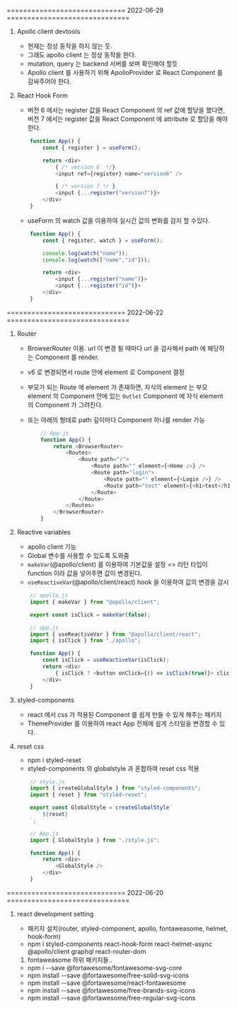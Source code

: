 =============================   2022-06-29  ==============================

1. Apollo client devtools
   
   - 현재는 정상 동작을 하지 않는 듯.
   - 그래도 apollo client 는 정상 동작을 한다.
   - mutation, query 는 backend 서버를 보며 확인해야 할듯
   - Apollo client 를 사용하기 위해 ApolloProvider 로 React Component 를 감싸주어야 한다.

1. React Hook Form

    - 버전 6 에서는 register 값을 React Component 의 ref 값에 할당을 했다면, 버전 7 에서는 register 값을 React Component 에 attribute 로 할당을 해야 한다.
    ```javascript
        function App() {
            const { register } = useForm();

            return <div>
                { /* version 6  */}
                <input ref={register} name="version6" />

                { /* version 7 */ }
                <input {...register("version7")}>
            </div>
        }
    ```
    - useForm 의 watch 값을 이용하여 실시간 값의 변화를 감지 할 수있다.
    ```javascript
        function App() {
            const { register, watch } = useForm();

            console.log(watch("name"));
            console.log(watch(["name","id"]));

            return <div>
                <input {...register("name")}>
                <input {...register("id")}>
            </div>
        }
    ```


=============================   2022-06-22  ==============================

1. Router

    - BrowserRouter 이용. url 이 변경 될 때마다 url 을 검사해서 path 에 해당하는 Component 를 render.
    - v6 로 변경되면서 route 안에 element 로 Component 결정
    - 부모가 되는 Route 에 element 가 존재하면, 자식의 element 는 부모 element 의 Component 안에 있는 `Outlet` Component 에 자식 element 의 Component 가 그려진다.
    - 또는 아래의 형태로 path 깊이마다 Component 하나를 render 가능

        ```javascript
            // App.js
            function App() {
                return <BrowserRouter>
                    <Routes>
                        <Route path="/">
                            <Route path="" element={<Home />} />
                            <Route path="login">
                                <Route path="" element={<Login />} />
                                <Route path="test" element={<h1>test</h1>} />
                            </Route>
                        </Route>
                    </Routes>
                </BrowserRouter>
            }
        ```

2. Reactive variables

    - apollo client 기능
    - Global 변수를 사용할 수 있도록 도와줌
    - `makeVar`(@apollo/client) 를 이용하여 기본값을 설정 => 리턴 타입이 function 이라 값을 넣어주면 값이 변경된다.
    - `useReactiveVar`(@apollo/client/react) hook 을 이용하여 값의 변경을 감시

    ```javascript
        // apollo.js
        import { makeVar } from "@apollo/client";

        export const isClick = makeVar(false);

        // app.js
        import { useReactiveVar } from "@apollo/client/react";
        import { isClick } from "./apollo";

        function App() {
            const isClick = useReactiveVar(isClick);
            return <div>
                { isClick ? <button onClick={() => isClick(true)}> click !! </button> : null }
            </div>
        }
    ```

3. styled-components

    - react 에서 css 가 적용된 Component 를 쉽게 만들 수 있게 해주는 패키지
    - ThemeProvider 를 이용하여 react App 전체에 쉽게 스타일을 변경할 수 있다.

4. reset css

    - npm i styled-reset
    - styled-components 의 globalstyle 과 혼합하여 reset css 적용

    ```javascript
        // style.js
        import { createGlobalStyle } from "styled-components";
        import { reset } from "styled-reset";

        export const GlobalStyle = createGlobalStyle`
            ${reset}
        `;

        // App.js
        import { GlobalStyle } from "./style.js";

        function App() {
            return <div>
                <GlobalStyle />
            </div>
        }
    ```

=============================   2022-06-20  ==============================

1. react development setting

    - 패키지 설치(router, styled-component, apollo, fontaweasome, helmet, hook-form)
    - npm i styled-components react-hook-form react-helmet-async @apollo/client graphql react-router-dom

    1. fontaweasome 하위 패키지들..
    - npm i --save @fortawesome/fontawesome-svg-core
    - npm install --save @fortawesome/free-solid-svg-icons
    - npm install --save @fortawesome/react-fontawesome
    - npm install --save @fortawesome/free-brands-svg-icons
    - npm install --save @fortawesome/free-regular-svg-icons